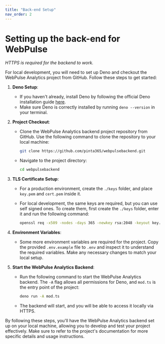 ```yaml
---
title: "Back-end Setup"
nav_order: 2
---
```


# Setting up the back-end for WebPulse

_HTTPS is required for the backend to work._

For local development, you will need to set up Deno and checkout the WebPulse Analytics project from GitHub. Follow
these steps to get started:

1. **Deno Setup**:
   - If you haven't already, install Deno by following the official Deno installation guide
     [here](https://docs.deno.com/runtime/manual/getting_started/installation).
   - Make sure Deno is correctly installed by running `deno --version` in your terminal.

2. **Project Checkout**:
   - Clone the WebPulse Analytics backend project repository from GitHub. Use the following command to clone the
     repository to your local machine:

     ```bash
     git clone https://github.com/pinta365/webpulsebackend.git
     ```

   - Navigate to the project directory:

     ```bash
     cd webpulsebackend
     ```

3. **TLS Certificate Setup**:

   - For a production environment, create the `./keys` folder, and place `key.pem` and `cert.pem` inside it.

   - For local development, the same keys are required, but you can use self signed ones. To create them, first create
     the `./keys` folder, enter it and run the following command:

     ```bash
     openssl req -x509 -nodes -days 365 -newkey rsa:2048 -keyout key.pem -out cert.pem
     ```

4. **Environment Variables**:
   - Some more environment variables are required for the project. Copy the provided `.env.example` file to `.env` and
     inspect it to understand the required variables. Make any necessary changes to match your local setup.

5. **Start the WebPulse Analytics Backend**:
   - Run the following command to start the WebPulse Analytics backend. The `-A` flag allows all permissions for Deno,
     and `mod.ts` is the entry point of the project:

     ```bash
     deno run -A mod.ts
     ```

   - The backend will start, and you will be able to access it locally via HTTPS.

By following these steps, you'll have the WebPulse Analytics backend set up on your local machine, allowing you to
develop and test your project effectively. Make sure to refer to the project's documentation for more specific details
and usage instructions.
